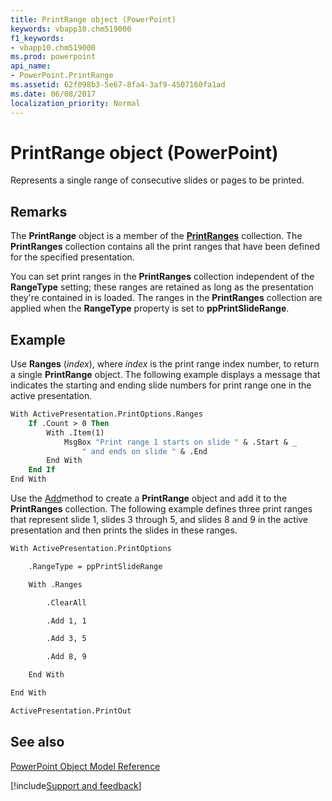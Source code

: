 ```yaml
---
title: PrintRange object (PowerPoint)
keywords: vbapp10.chm519000
f1_keywords:
- vbapp10.chm519000
ms.prod: powerpoint
api_name:
- PowerPoint.PrintRange
ms.assetid: 62f098b3-5e67-8fa4-3af9-4507160fa1ad
ms.date: 06/08/2017
localization_priority: Normal
---
```



# PrintRange object (PowerPoint)

Represents a single range of consecutive slides or pages to be printed.


## Remarks

 The **PrintRange** object is a member of the **[PrintRanges](PowerPoint.PrintRanges.md)** collection. The **PrintRanges** collection contains all the print ranges that have been defined for the specified presentation.

You can set print ranges in the  **PrintRanges** collection independent of the **RangeType** setting; these ranges are retained as long as the presentation they're contained in is loaded. The ranges in the **PrintRanges** collection are applied when the **RangeType** property is set to **ppPrintSlideRange**.


## Example

Use  **Ranges** (_index_), where _index_ is the print range index number, to return a single **PrintRange** object. The following example displays a message that indicates the starting and ending slide numbers for print range one in the active presentation.


```vb
With ActivePresentation.PrintOptions.Ranges
    If .Count > 0 Then
        With .Item(1)
            MsgBox "Print range 1 starts on slide " & .Start & _
                " and ends on slide " & .End
        End With
    End If
End With
```

Use the [Add](PowerPoint.PrintRanges.Add.md)method to create a **PrintRange** object and add it to the **PrintRanges** collection. The following example defines three print ranges that represent slide 1, slides 3 through 5, and slides 8 and 9 in the active presentation and then prints the slides in these ranges.




```vb
With ActivePresentation.PrintOptions

    .RangeType = ppPrintSlideRange

    With .Ranges

        .ClearAll

        .Add 1, 1

        .Add 3, 5

        .Add 8, 9

    End With

End With

ActivePresentation.PrintOut
```


## See also


[PowerPoint Object Model Reference](overview/PowerPoint/object-model.md)

[!include[Support and feedback](~/includes/feedback-boilerplate.md)]